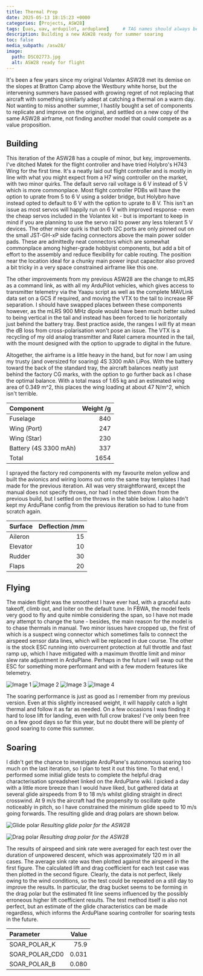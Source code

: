 ```yaml
---
title: Thermal Prep
date: 2025-05-13 18:15:23 +0000
categories: [Projects, ASW28]
tags: [uas, uav, ardupilot, arduplane]     # TAG names should always be lowercase
description: Building a new ASW28 ready for summer soaring
toc: false
media_subpath: /asw28/
image:
  path: DSC02773.jpg
  alt: ASW28 ready for flight
---
```


It's been a few years since my original Volantex ASW28 met its demise on the slopes at Bratton Camp above the Westbury white horse, but the intervening summers have passed with growing regret of not replacing that aircraft with something similarly adept at catching a thermal on a warm day. Not wanting to miss another summer, I hastily bought a set of components to replicate and improve on the original, and settled on a new copy of the same ASW28 airframe, not finding another model that could compete as a value proposition.

## Building

This iteration of the ASW28 has a couple of minor, but key, improvements. I've ditched Matek for the flight controller and have tried Holybro's H743 Wing for the first time. It's a neatly laid out flight controller and is mostly in line with what you might expect from a H7 wing controller on the market, with two minor quirks. The default servo rail voltage is 6 V instead of 5 V which is more commonplace. Most flight controller PDBs will have the option to uprate from 5 to 6 V using a solder bridge, but Holybro have instead opted to default to 6 V with the option to uprate to 8 V. This isn't an issue as most servos will happily run on 6 V with improved response - even the cheap servos included in the Volantex kit - but is important to keep in mind if you are planning to use the servo rail to power any less tolerant 5 V devices. The other minor quirk is that both I2C ports are only pinned out on the small JST-GH-xP side facing connectors above the main power solder pads. These are admittedly neat connectors which are somewhat commonplace among higher-grade hobbyist components, but add a bit of effort to the assembly and reduce flexibility for cable routing. The position near the location ideal for a chunky main power input capacitor also proved a bit tricky in a very space constrained airframe like this one.

The other improvements from my previous ASW28 are the change to mLRS as a command link, as with all my ArduPilot vehicles, which gives access to transmitter telemetry via the Yaapu script as well as the complete MAVLink data set on a GCS if required, and moving the VTX to the tail to increase RF separation. I should have swapped places between these components however, as the mLRS 900 MHz dipole would have been much better suited to being vertical in the tail and instead has been forced to lie horizontally just behind the battery tray. Best practice aside, the ranges I will fly at mean the dB loss from cross-polarisation won't pose an issue. The VTX is a recycling of my old analog transmitter and Ratel camera mounted in the tail, with the mount designed with the option to upgrade to digital in the future.

Altogether, the airframe is a little heavy in the hand, but for now I am using my trusty (and oversized for soaring) 4S 3300 mAh LiPos. With the battery toward the back of the standard tray, the aircraft balances neatly just behind the factory CG marks, with the option to go further back as I chase the optimal balance. With a total mass of 1.65 kg and an estimated wing area of 0.349 m^2, this places the wing loading at about 47 N/m^2, which isn't terrible.

| Component       | Weight /g      |
| :------------   | ---------:     |
| Fuselage        | 840            |
| Wing (Port)     | 247            |
| Wing (Star)     | 230            |
| Battery (4S 3300 mAh)  | 337     |
| Total           | 1654           |

I sprayed the factory red components with my favourite melon yellow and built the avionics and wiring looms out onto the same tray templates I had made for the previous iteration. All was very straightforward, except the manual does not specify throws, nor had I noted them down from the previous build, but I settled on the throws in the table below. I also hadn't kept my ArduPlane config from the previous iteration so had to tune from scratch again. 

| Surface       | Deflection /mm     |
| :------------ | ---------:         |
| Aileron       | 15                 |
| Elevator      | 10                 |
| Rudder        | 30                 |
| Flaps         | 20                 |

## Flying

The maiden flight was the smoothest I have ever had, with a graceful auto takeoff, climb out, and loiter on the default tune. In FBWA, the model feels very good to fly and quite nimble considering the span, so I have not made any attempt to change the tune - besides, the main reason for the model is to chase thermals in manual. Two minor issues have cropped up, the first of which is a suspect wing connector which sometimes fails to connect the airspeed sensor data lines, which will be replaced in due course. The other is the stock ESC running into overcurrent protection at full throttle and fast ramp up, which I have mitigated with a maximum throttle limit and minor slew rate adjustment in ArduPlane. Perhaps in the future I will swap out the ESC for something more performant and with a few modern features like telemetry.

![Image 1](DSC02768.jpg)
![Image 2](DSC02773.jpg)
![Image 3](DSC02775.jpg)
![Image 4](DSC02777.jpg)

The soaring performance is just as good as I remember from my previous version. Even at this slightly increased weight, it will happily catch a light thermal and follow it as far as needed. On a few occasions I was finding it hard to lose lift for landing, even with full crow brakes! I've only been free on a few good days so far this year, but no doubt there will be plenty of good soaring to come this summer.

## Soaring

I didn't get the chance to investigate ArduPlane's autonomous soaring too much on the last iteration, so I plan to test it out this time. To that end, I performed some initial glide tests to complete the helpful drag characterisation spreadsheet linked on the ArduPlane wiki. I picked a day with a little more breeze than I would have liked, but gathered data at several glide airspeeds from 9 to 18 m/s whilst gliding straight in direct crosswind. At 9 m/s the aircraft had the propensity to oscillate quite noticeably in pitch, so I have constrained the minimum glide speed to 10 m/s going forwards. The resulting glide and drag polars are shown below.

![Glide polar](glide_polar.png)
_Resulting glide polar for the ASW28_

![Drag polar](drag_polar.png)
_Resulting drag polar for the ASW28_

The results of airspeed and sink rate were averaged for each test over the duration of unpowered descent, which was approximately 120 m in all cases. The average sink rate was then plotted against the airspeed in the first figure. The calculated lift and drag coefficient for each test case was then plotted in the second figure. Clearly, the data is not perfect, likely owing to the wind conditions, so the test could be repeated on a still day to improve the results. In particular, the drag bucket seems to be forming in the drag polar but the estimated fit line seems influenced by the possibly erroneous higher lift coefficient results. The test method itself is also not perfect, but an estimate of the glide characteristics can be made regardless, which informs the ArduPlane soaring controller for soaring tests in the future.

| Parameter          | Value         |
| :------------      | ---------:    |
| SOAR_POLAR_K       | 75.9          |
| SOAR_POLAR_CD0     | 0.031         |
| SOAR_POLAR_B       | 0.080         |